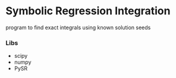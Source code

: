 # Symbolic Regression Integration

program to find exact integrals using known solution seeds

### Libs

 * scipy
 * numpy
 * PySR
